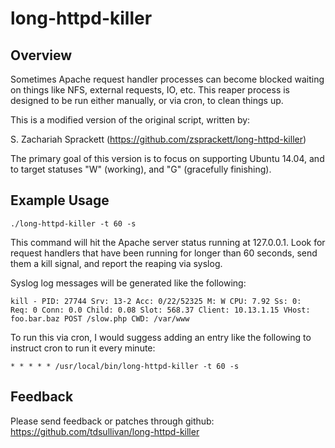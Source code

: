 # long-httpd-killer

## Overview

Sometimes Apache request handler processes can become blocked waiting
on things like NFS, external requests, IO, etc.  This reaper process
is designed to be run either manually, or via cron, to clean things up.

This is a modified version of the original script, written by:

S. Zachariah Sprackett (https://github.com/zsprackett/long-httpd-killer)

The primary goal of this version is to focus on supporting Ubuntu 14.04,
and to target statuses "W" (working), and "G" (gracefully finishing).

## Example Usage

    ./long-httpd-killer -t 60 -s

This command will hit the Apache server status running at 127.0.0.1.
Look for request handlers that have been running for longer than 60
seconds, send them a kill signal, and report the reaping via syslog.

Syslog log messages will be generated like the following:

    kill - PID: 27744 Srv: 13-2 Acc: 0/22/52325 M: W CPU: 7.92 Ss: 0:
    Req: 0 Conn: 0.0 Child: 0.08 Slot: 568.37 Client: 10.13.1.15 VHost:
    foo.bar.baz POST /slow.php CWD: /var/www

To run this via cron, I would suggess adding an entry like the following
to instruct cron to run it every minute:

    * * * * * /usr/local/bin/long-httpd-killer -t 60 -s


## Feedback

Please send feedback or patches through github:
https://github.com/tdsullivan/long-httpd-killer